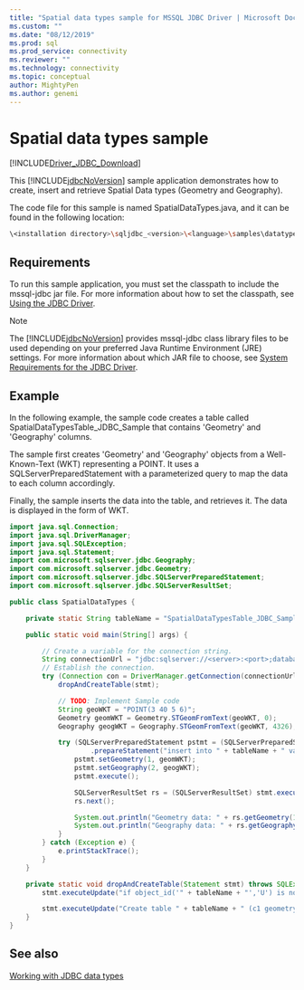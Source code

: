 ```yaml
---
title: "Spatial data types sample for MSSQL JDBC Driver | Microsoft Docs"
ms.custom: ""
ms.date: "08/12/2019"
ms.prod: sql
ms.prod_service: connectivity
ms.reviewer: ""
ms.technology: connectivity
ms.topic: conceptual
author: MightyPen
ms.author: genemi
---
```

# Spatial data types sample

[!INCLUDE[Driver_JDBC_Download](../../includes/driver_jdbc_download.md)]

This [!INCLUDE[jdbcNoVersion](../../includes/jdbcnoversion_md.md)] sample application demonstrates how to create, insert and retrieve Spatial Data types (Geometry and Geography).
  
The code file for this sample is named SpatialDataTypes.java, and it can be found in the following location:  

```bash
\<installation directory>\sqljdbc_<version>\<language>\samples\datatypes  
```

## Requirements  

To run this sample application, you must set the classpath to include the mssql-jdbc jar file. For more information about how to set the classpath, see [Using the JDBC Driver](../../connect/jdbc/using-the-jdbc-driver.md).  

> [!NOTE]  
> The [!INCLUDE[jdbcNoVersion](../../includes/jdbcnoversion_md.md)] provides mssql-jdbc class library files to be used depending on your preferred Java Runtime Environment (JRE) settings. For more information about which JAR file to choose, see [System Requirements for the JDBC Driver](../../connect/jdbc/system-requirements-for-the-jdbc-driver.md).  
  
## Example

In the following example, the sample code creates a table called SpatialDataTypesTable_JDBC_Sample that contains 'Geometry' and 'Geography' columns.

The sample first creates 'Geometry' and 'Geography' objects from a Well-Known-Text (WKT) representing a POINT. It uses a SQLServerPreparedStatement with a parameterized query to map the data to each column accordingly.

Finally, the sample inserts the data into the table, and retrieves it. The data is displayed in the form of WKT.

```java
import java.sql.Connection;
import java.sql.DriverManager;
import java.sql.SQLException;
import java.sql.Statement;
import com.microsoft.sqlserver.jdbc.Geography;
import com.microsoft.sqlserver.jdbc.Geometry;
import com.microsoft.sqlserver.jdbc.SQLServerPreparedStatement;
import com.microsoft.sqlserver.jdbc.SQLServerResultSet;

public class SpatialDataTypes {

    private static String tableName = "SpatialDataTypesTable_JDBC_Sample";

    public static void main(String[] args) {

        // Create a variable for the connection string.
        String connectionUrl = "jdbc:sqlserver://<server>:<port>;databaseName=<database>;user=<user>;password=<password>";
        // Establish the connection.
        try (Connection con = DriverManager.getConnection(connectionUrl); Statement stmt = con.createStatement();) {
            dropAndCreateTable(stmt);

            // TODO: Implement Sample code
            String geoWKT = "POINT(3 40 5 6)";
            Geometry geomWKT = Geometry.STGeomFromText(geoWKT, 0);
            Geography geogWKT = Geography.STGeomFromText(geoWKT, 4326);

            try (SQLServerPreparedStatement pstmt = (SQLServerPreparedStatement) con
                    .prepareStatement("insert into " + tableName + " values (?, ?)");) {
                pstmt.setGeometry(1, geomWKT);
                pstmt.setGeography(2, geogWKT);
                pstmt.execute();

                SQLServerResultSet rs = (SQLServerResultSet) stmt.executeQuery("select * from " + tableName);
                rs.next();

                System.out.println("Geometry data: " + rs.getGeometry(1));
                System.out.println("Geography data: " + rs.getGeography(2));
            }
        } catch (Exception e) {
            e.printStackTrace();
        }
    }

    private static void dropAndCreateTable(Statement stmt) throws SQLException {
        stmt.executeUpdate("if object_id('" + tableName + "','U') is not null" + " drop table " + tableName);

        stmt.executeUpdate("Create table " + tableName + " (c1 geometry, c2 geography)");
    }
}
```

## See also  

[Working with JDBC data types](../../connect/jdbc/working-with-data-types-jdbc.md)  
  
